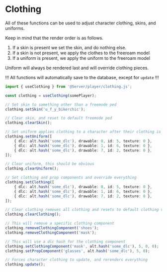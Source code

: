 # Clothing

All of these functions can be used to adjust character clothing, skins, and uniforms.

Keep in mind that the render order is as follows.

1. If a skin is present we set the skin, and do nothing else.
2. If a skin is not present, we apply the clothes to the freeroam model
3. If a uniform is present, we apply the uniform to the freeroam model

Uniform will always be rendered last and will override clothing pieces.

!!!
All functions will automatically save to the database, except for `update`
!!!

```ts
import { useClothing } from '@Server/player/clothing.js';

const clothing = useClothing(somePlayer);

// Set skin to something other than a freemode ped
clothing.setSkin('u_f_y_bikerchic');

// Clear skin, and reset to default freemode ped
clothing.clearSkin();

// Set uniform applies clothing to a character after their clothing is set, essentially overriding what they are wearing
clothing.setUniform([
    { dlc: alt.hash('some_dlc'), drawable: 0, id: 5, texture: 0 },
    { dlc: alt.hash('some_dlc'), drawable: 1, id: 6, texture: 0 },
    { dlc: alt.hash('some_dlc'), drawable: 7, id: 2, texture: 0 },
]);

// Clear uniform, this should be obvious
clothing.clearUniform();

// Set clothing and prop components and override everything
clothing.setClothing([
    { dlc: alt.hash('some_dlc'), drawable: 0, id: 5, texture: 0 },
    { dlc: alt.hash('some_dlc'), drawable: 1, id: 6, texture: 0 },
    { dlc: alt.hash('some_dlc'), drawable: 7, id: 2, texture: 0 },
]);

// Clear clothing removes all clothing and resets to default clothing values
clothing.clearClothing();

// This will remove a specific clothing component
clothing.removeClothingComponent('shoes');
clothing.removeClothingComponent('mask');

// This will use a dlc hash for the clothing component
clothing.setClothingComponent('mask', alt.hash('some_dlc'), 5, 0, 0);
clothing.setPropComponent('glasses', alt.hash('some_dlc'), 5, 0);

// Forces character clothing to update, and rerenders everything
clothing.update();
```
